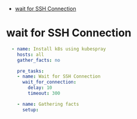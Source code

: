 <!--ts-->
   * [wait for SSH Connection](#wait-for-ssh-connection)

<!-- Added by: morelly_t1, at: Mon 21 Dec 2020 02:26:22 PM CET -->

<!--te-->

# wait for SSH Connection
```yaml
  - name: Install k8s using kubespray
    hosts: all
    gather_facts: no

    pre_tasks:
    - name: Wait for SSH Connection
      wait_for_connection:
        delay: 10
        timeout: 300

    - name: Gathering facts
      setup:
```